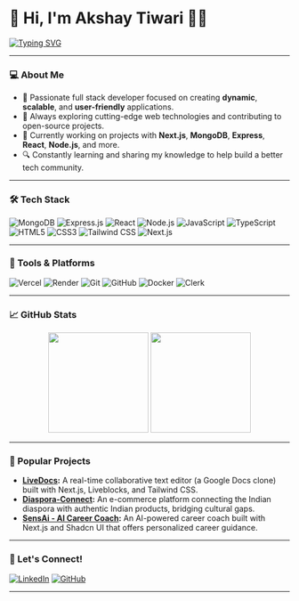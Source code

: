 # 👋 Hi, I'm Akshay Tiwari 👨‍💻

[![Typing SVG](https://readme-typing-svg.herokuapp.com?font=Fira+Code&size=25&pause=1000&color=38C2FF&vCenter=true&width=435&lines=Full+Stack+Developer;Open-Source+Contributor;Building+Innovative+Projects)](https://github.com/AkshayTiwari27)

---

### 💻 About Me
- 🌟 Passionate full stack developer focused on creating **dynamic**, **scalable**, and **user-friendly** applications.
- 🚀 Always exploring cutting-edge web technologies and contributing to open-source projects.
- 🎯 Currently working on projects with **Next.js**, **MongoDB**, **Express**, **React**, **Node.js**, and more.
- 🔍 Constantly learning and sharing my knowledge to help build a better tech community.

---

### 🛠️ Tech Stack
![MongoDB](https://img.shields.io/badge/-MongoDB-47A248?logo=mongodb&logoColor=white&style=flat)
![Express.js](https://img.shields.io/badge/-Express.js-000000?logo=express&logoColor=white&style=flat)
![React](https://img.shields.io/badge/-React-61DAFB?logo=react&logoColor=black&style=flat)
![Node.js](https://img.shields.io/badge/-Node.js-339933?logo=node.js&logoColor=white&style=flat)
![JavaScript](https://img.shields.io/badge/-JavaScript-F7DF1E?logo=javascript&logoColor=black&style=flat)
![TypeScript](https://img.shields.io/badge/-TypeScript-007ACC?logo=typescript&logoColor=white&style=flat)
![HTML5](https://img.shields.io/badge/-HTML5-E34F26?logo=html5&logoColor=white&style=flat)
![CSS3](https://img.shields.io/badge/-CSS3-1572B6?logo=css3&logoColor=white&style=flat)
![Tailwind CSS](https://img.shields.io/badge/-Tailwind%20CSS-38B2AC?logo=tailwind-css&logoColor=white&style=flat)
![Next.js](https://img.shields.io/badge/-Next.js-000000?logo=next.js&logoColor=white&style=flat)

---

### 🚀 Tools & Platforms
![Vercel](https://img.shields.io/badge/-Vercel-000000?logo=vercel&logoColor=white&style=flat)
![Render](https://img.shields.io/badge/-Render-46E3B7?logo=render&logoColor=black&style=flat)
![Git](https://img.shields.io/badge/-Git-F05032?logo=git&logoColor=white&style=flat)
![GitHub](https://img.shields.io/badge/-GitHub-181717?logo=github&logoColor=white&style=flat)
![Docker](https://img.shields.io/badge/-Docker-2496ED?logo=docker&logoColor=white&style=flat)
![Clerk](https://img.shields.io/badge/-Clerk-2C3454?logo=clerk&logoColor=white&style=flat)

---

### 📈 GitHub Stats
<div align="center">
  <img height="180em" src="https://github-readme-stats.vercel.app/api?username=AkshayTiwari27&show_icons=true&hide_border=true&theme=radical" />
  <img height="180em" src="https://github-readme-stats.vercel.app/api/top-langs/?username=AkshayTiwari27&layout=compact&hide_border=true&theme=radical" />
</div>

---
### 📂 Popular Projects
- **[LiveDocs](https://jsm-docs-omega.vercel.app/):** A real-time collaborative text editor (a Google Docs clone) built with Next.js, Liveblocks, and Tailwind CSS.
- **[Diaspora-Connect](https://diaspora-connect-gkep.vercel.app/E):** An e-commerce platform connecting the Indian diaspora with authentic Indian products, bridging cultural gaps.
- **[SensAi - AI Career Coach](https://sensai-brown.vercel.app/):** An AI-powered career coach built with Next.js and Shadcn UI that offers personalized career guidance.



---

### 🌟 Let's Connect!
[![LinkedIn](https://img.shields.io/badge/-LinkedIn-blue?logo=linkedin&logoColor=white&style=flat)](https://www.linkedin.com/in/akshay-tiwari2709)
[![GitHub](https://img.shields.io/badge/-GitHub-181717?logo=github&logoColor=white&style=flat)](https://github.com/AkshayTiwari27)

---





